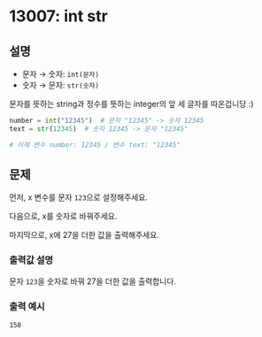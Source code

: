 # 13007: int str

## 설명

- 문자 → 숫자: `int(문자)`
- 숫자 → 문자: `str(숫자)`

문자를 뜻하는 string과 정수를 뜻하는 integer의 앞 세 글자를 따온겁니당 :)

```python
number = int("12345")  # 문자 "12345" -> 숫자 12345
text = str(12345)  # 숫자 12345 -> 문자 "12345"

# 이제 변수 number: 12345 / 변수 text: "12345"
```

## 문제
먼저, x 변수를 문자 `123`으로 설정해주세요.

다음으로, x를 숫자로 바꿔주세요.

마지막으로, x에 27을 더한 값을 출력해주세요.

### 출력값 설명
문자 `123`을 숫자로 바꿔 27을 더한 값을 출력합니다.

### 출력 예시
```
150
```
